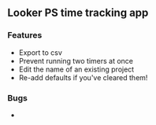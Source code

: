 ## Looker PS time tracking app
### Features
* Export to csv
* Prevent running two timers at once
* Edit the name of an existing project
* Re-add defaults if you've cleared them!

### Bugs
* 